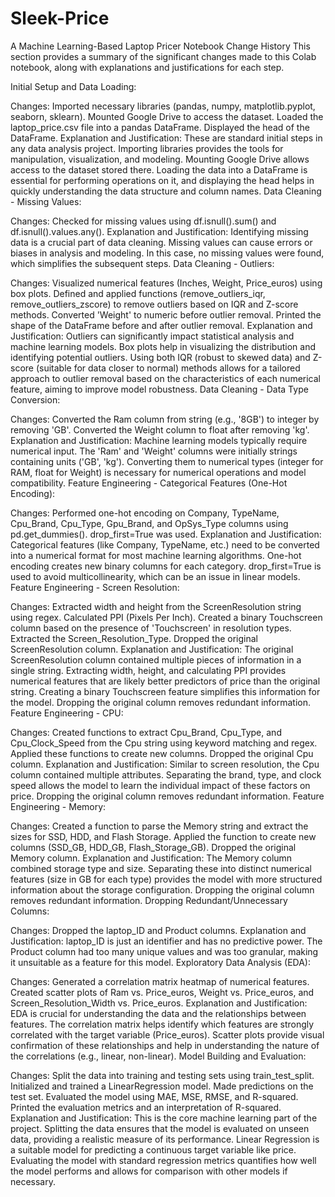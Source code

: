 # Sleek-Price
A Machine Learning-Based Laptop Pricer
Notebook Change History
This section provides a summary of the significant changes made to this Colab notebook, along with explanations and justifications for each step.

Initial Setup and Data Loading:

Changes: Imported necessary libraries (pandas, numpy, matplotlib.pyplot, seaborn, sklearn). Mounted Google Drive to access the dataset. Loaded the laptop_price.csv file into a pandas DataFrame. Displayed the head of the DataFrame.
Explanation and Justification: These are standard initial steps in any data analysis project. Importing libraries provides the tools for manipulation, visualization, and modeling. Mounting Google Drive allows access to the dataset stored there. Loading the data into a DataFrame is essential for performing operations on it, and displaying the head helps in quickly understanding the data structure and column names.
Data Cleaning - Missing Values:

Changes: Checked for missing values using df.isnull().sum() and df.isnull().values.any().
Explanation and Justification: Identifying missing data is a crucial part of data cleaning. Missing values can cause errors or biases in analysis and modeling. In this case, no missing values were found, which simplifies the subsequent steps.
Data Cleaning - Outliers:

Changes: Visualized numerical features (Inches, Weight, Price_euros) using box plots. Defined and applied functions (remove_outliers_iqr, remove_outliers_zscore) to remove outliers based on IQR and Z-score methods. Converted 'Weight' to numeric before outlier removal. Printed the shape of the DataFrame before and after outlier removal.
Explanation and Justification: Outliers can significantly impact statistical analysis and machine learning models. Box plots help in visualizing the distribution and identifying potential outliers. Using both IQR (robust to skewed data) and Z-score (suitable for data closer to normal) methods allows for a tailored approach to outlier removal based on the characteristics of each numerical feature, aiming to improve model robustness.
Data Cleaning - Data Type Conversion:

Changes: Converted the Ram column from string (e.g., '8GB') to integer by removing 'GB'. Converted the Weight column to float after removing 'kg'.
Explanation and Justification: Machine learning models typically require numerical input. The 'Ram' and 'Weight' columns were initially strings containing units ('GB', 'kg'). Converting them to numerical types (integer for RAM, float for Weight) is necessary for numerical operations and model compatibility.
Feature Engineering - Categorical Features (One-Hot Encoding):

Changes: Performed one-hot encoding on Company, TypeName, Cpu_Brand, Cpu_Type, Gpu_Brand, and OpSys_Type columns using pd.get_dummies(). drop_first=True was used.
Explanation and Justification: Categorical features (like Company, TypeName, etc.) need to be converted into a numerical format for most machine learning algorithms. One-hot encoding creates new binary columns for each category. drop_first=True is used to avoid multicollinearity, which can be an issue in linear models.
Feature Engineering - Screen Resolution:

Changes: Extracted width and height from the ScreenResolution string using regex. Calculated PPI (Pixels Per Inch). Created a binary Touchscreen column based on the presence of 'Touchscreen' in resolution types. Extracted the Screen_Resolution_Type. Dropped the original ScreenResolution column.
Explanation and Justification: The original ScreenResolution column contained multiple pieces of information in a single string. Extracting width, height, and calculating PPI provides numerical features that are likely better predictors of price than the original string. Creating a binary Touchscreen feature simplifies this information for the model. Dropping the original column removes redundant information.
Feature Engineering - CPU:

Changes: Created functions to extract Cpu_Brand, Cpu_Type, and Cpu_Clock_Speed from the Cpu string using keyword matching and regex. Applied these functions to create new columns. Dropped the original Cpu column.
Explanation and Justification: Similar to screen resolution, the Cpu column contained multiple attributes. Separating the brand, type, and clock speed allows the model to learn the individual impact of these factors on price. Dropping the original column removes redundant information.
Feature Engineering - Memory:

Changes: Created a function to parse the Memory string and extract the sizes for SSD, HDD, and Flash Storage. Applied the function to create new columns (SSD_GB, HDD_GB, Flash_Storage_GB). Dropped the original Memory column.
Explanation and Justification: The Memory column combined storage type and size. Separating these into distinct numerical features (size in GB for each type) provides the model with more structured information about the storage configuration. Dropping the original column removes redundant information.
Dropping Redundant/Unnecessary Columns:

Changes: Dropped the laptop_ID and Product columns.
Explanation and Justification: laptop_ID is just an identifier and has no predictive power. The Product column had too many unique values and was too granular, making it unsuitable as a feature for this model.
Exploratory Data Analysis (EDA):

Changes: Generated a correlation matrix heatmap of numerical features. Created scatter plots of Ram vs. Price_euros, Weight vs. Price_euros, and Screen_Resolution_Width vs. Price_euros.
Explanation and Justification: EDA is crucial for understanding the data and the relationships between features. The correlation matrix helps identify which features are strongly correlated with the target variable (Price_euros). Scatter plots provide visual confirmation of these relationships and help in understanding the nature of the correlations (e.g., linear, non-linear).
Model Building and Evaluation:

Changes: Split the data into training and testing sets using train_test_split. Initialized and trained a LinearRegression model. Made predictions on the test set. Evaluated the model using MAE, MSE, RMSE, and R-squared. Printed the evaluation metrics and an interpretation of R-squared.
Explanation and Justification: This is the core machine learning part of the project. Splitting the data ensures that the model is evaluated on unseen data, providing a realistic measure of its performance. Linear Regression is a suitable model for predicting a continuous target variable like price. Evaluating the model with standard regression metrics quantifies how well the model performs and allows for comparison with other models if necessary.
